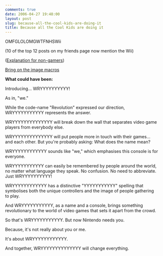 ```yaml
---
comments: true
date: 2006-04-27 19:48:00
layout: post
slug: because-all-the-cool-kids-are-doing-it
title: Because all the Cool Kids are doing it
---
```


OMFGLOLOMGWTFNHSWii  

(10 of the top 12 posts on my friends page now mention the Wii)  

(<a href="http://revolution.nintendo.com/">Explanation for non-gamers</a>)  

<a href="http://community.livejournal.com/image_macros/54327.html">Bring on the image macros</a>  

<b>What could have been:</b>  

Introducing... WRYYYYYYYYYY!  

As in, "we."  

While the code-name "Revolution" expressed our direction, WRYYYYYYYYYYY represents the answer.  

WRYYYYYYYYYYYYYY will break down the wall that separates video game players from everybody else.  

WRYYYYYYYYYYYYYY will put people more in touch with their games... and each other.  But you're probably asking: What does the name mean?  

WRYYYYYYYYYYYY sounds like "we," which emphasises this console is for everyone.  

WRYYYYYYYYYYY can easily be remembered by people around the world, no matter what language they speak.  No confusion.  No need to abbreviate.  Just WRYYYYYYYYYY!  

WRYYYYYYYYYYYY has a distinctive "YYYYYYYYYYY" spelling that symbolises both the unique controllers and the image of people gathering to play.  

And WRYYYYYYYYYYY, as a name and a console, brings something revolutionary to the world of video games that sets it apart from the crowd.  

So that's WRYYYYYYYYYYY.  But now Nintendo needs you.  

Because, it's not really about you or me.  

It's about WRYYYYYYYYYYYY.  

And together, WRYYYYYYYYYYYYYY will change everything.
